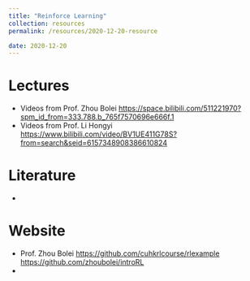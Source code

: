 ```yaml
---
title: "Reinforce Learning"
collection: resources
permalink: /resources/2020-12-20-resource

date: 2020-12-20
---
```



Lectures
======
* Videos from Prof. Zhou Bolei
https://space.bilibili.com/511221970?spm_id_from=333.788.b_765f7570696e666f.1
* Videos from Prof. Li Hongyi
https://www.bilibili.com/video/BV1UE411G78S?from=search&seid=6157348908386610824

Literature
======
* 

Website
======
* Prof. Zhou Bolei
https://github.com/cuhkrlcourse/rlexample
https://github.com/zhoubolei/introRL
* 